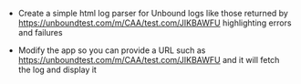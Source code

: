 - Create a simple html log parser for Unbound logs like those returned by https://unboundtest.com/m/CAA/test.com/JIKBAWFU highlighting errors and failures

- Modify the app so you can provide a URL such as https://unboundtest.com/m/CAA/test.com/JIKBAWFU and it will fetch the log and display it 